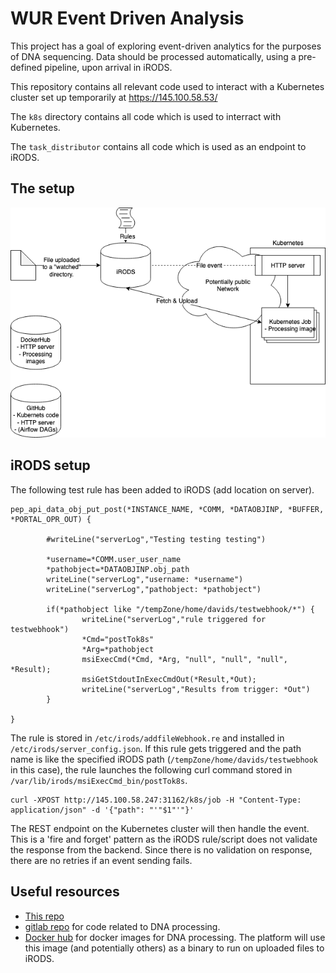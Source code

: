 # WUR Event Driven Analysis

This project has a goal of exploring event-driven analytics for the purposes of DNA sequencing.
Data should be processed automatically, using a pre-defined pipeline, upon arrival in iRODS.

This repository contains all relevant code used to interact with a Kubernetes cluster set up temporarily at https://145.100.58.53/ 

The `k8s` directory contains all code which is used to interract with Kubernetes.

The `task_distributor` contains all code which is used as an endpoint to iRODS.
## The setup
![Overview](WUR-event-driven.png)
## iRODS setup
The following test rule has been added to iRODS (add location on server).

```
pep_api_data_obj_put_post(*INSTANCE_NAME, *COMM, *DATAOBJINP, *BUFFER, *PORTAL_OPR_OUT) {

        #writeLine("serverLog","Testing testing testing")

        *username=*COMM.user_user_name
        *pathobject=*DATAOBJINP.obj_path
        writeLine("serverLog","username: *username")
        writeLine("serverLog","pathobject: *pathobject")

        if(*pathobject like "/tempZone/home/davids/testwebhook/*") {
                writeLine("serverLog","rule triggered for testwebhook")
                *Cmd="postTok8s"
                *Arg=*pathobject
                msiExecCmd(*Cmd, *Arg, "null", "null", "null", *Result);
                msiGetStdoutInExecCmdOut(*Result,*Out);
                writeLine("serverLog","Results from trigger: *Out")
        }

}
```

The rule is stored in `/etc/irods/addfileWebhook.re` and installed in `/etc/irods/server_config.json`. If this rule gets triggered and the path name is like the specified iRODS path (`/tempZone/home/davids/testwebhook` in this case), the rule launches the following curl command stored in `/var/lib/irods/msiExecCmd_bin/postTok8s`. 

```
curl -XPOST http://145.100.58.247:31162/k8s/job -H "Content-Type: application/json" -d '{"path": "'"$1"'"}'
```

The REST endpoint on the Kubernetes cluster will then handle the event.
This is a 'fire and forget' pattern as the iRODS rule/script does not validate the response from the backend.
Since there is no validation on response, there are no retries if an event sending fails.

## Useful resources
- [This repo](https://github.com/sara-nl/wur-event-driven/)
- [gitlab repo](https://gitlab.com/wurssb) for code related to DNA processing.
- [Docker hub](https://hub.docker.com/r/wurssb/unlock_fastp) for docker images for DNA processing. The platform will use this image (and potentially others) as a binary to run on uploaded files to iRODS.
